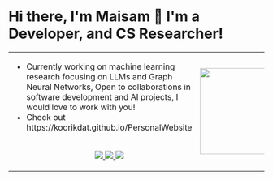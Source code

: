 # Hi there, I'm Maisam 👋 I'm a Developer, and CS Researcher!

<table>
  <tr>
    <td>
      <ul>
        <li> Currently working on machine learning research focusing on LLMs and Graph Neural Networks, Open to               collaborations in software development and AI projects, I would love to work with you!</li>
        <li> Check out https://koorikdat.github.io/PersonalWebsite  </li>
        <br>
        <p align="center">
            </a>
            <a href="https://www.linkedin.com/in/maisam-anjum/">
              <img src="https://img.shields.io/badge/LinkedIn-0077B5?style=for-the-badge&logo=linkedin&logoColor=white"/>
            </a>
            <a href="https://www.instagram.com/koorikdat/">
              <img src="https://img.shields.io/badge/Instagram-E4405F?style=for-the-badge&logo=instagram&logoColor=white"/>
            </a>
            <a href="https://discordapp.com/users/koorikdat">
              <img src="https://img.shields.io/badge/Discord-5865F2?style=for-the-badge&logo=discord&logoColor=white"/>
            </a>
          </p> 
      </ul>
    </td>
    <td>
      <img src="https://media3.giphy.com/media/v1.Y2lkPTc5MGI3NjExazM2Z205eGV3aTFsZ29sbWtjOXh3aG90bnpqMmVibWNtc2t4bWg3NCZlcD12MV9pbnRlcm5hbF9naWZfYnlfaWQmY3Q9Zw/E6jscXfv3AkWQ/giphy.gif" width="170"/>
    </td>
  </tr>
</table>





